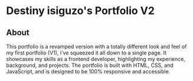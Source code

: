 # Destiny isiguzo's Portfolio V2

## About

This portfolio is a revamped version with a totally different look and feel of my first portfolio (V1), i've squeezed it all down to a single page. It showcases my skills as a frontend developer, highlighting my experience, background, and projects. The portfolio is built with HTML, CSS, and JavaScript, and is designed to be 100% responsive and accessible.